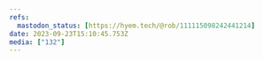 ```yaml
---
refs:
  mastodon_status: [https://hyem.tech/@rob/111115098242441214]
date: 2023-09-23T15:10:45.753Z
media: ["132"]
---
```



